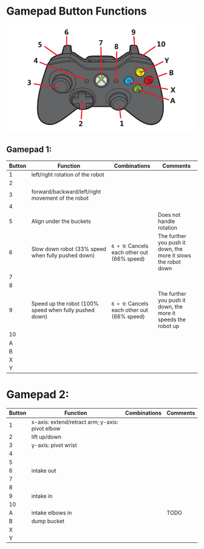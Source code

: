 # Gamepad Button Functions

![Gamepad Diagram](Gamepad.png)

## Gamepad 1:
| Button | Function                                           | Combinations                                  | Comments                                      |
|--------|----------------------------------------------------|-----------------------------------------------|-----------------------------------------------|
| 1      | left/right rotation of the robot                   |                                               |                                               |
| 2      |                                                    |                                               |                                               |
| 3      | forward/backward/left/right movement of the robot  |                                               |                                               |
| 4      |                                                    |                                               |                                               |
| 5      | Align under the buckets                            |                                               | Does not handle rotation                      |
| 6      | Slow down robot (33% speed when fully pushed down) | `6 + 9`: Cancels each other out (66% speed)   | The further you push it down, the more it slows the robot down |
| 7      |                                                    |                                               |                                               |
| 8      |                                                    |                                               |                                               |
| 9      | Speed up the robot (100% speed when fully pushed down) | `6 + 9`: Cancels each other out (66% speed) | The further you push it down, the more it speeds the robot up |
| 10     |                                                    |                                               |                                               |
| A      |                                                    |                                               |                                               |
| B      |                                                    |                                               |                                               |
| X      |                                                    |                                               |                                               |
| Y      |                                                    |                                               |                                               |

# Gamepad 2:
| Button | Function                                      | Combinations | Comments |
|--------|-----------------------------------------------|--------------|----------|
| 1      | x-axis: extend/retract arm; y-axis: pivot elbow |              |          |
| 2      | lift up/down                                              |              |          |
| 3      | y-axis: pivot wrist                                  |              |          |
| 4      |                                               |              |          |
| 5      |                                               |              |          |
| 6      | intake out                                              |              |          |
| 7      |                                               |              |          |
| 8      |                                               |              |          |
| 9      | intake in                                     |              |          |
| 10     |                                               |              |          |
| A      | intake elbows in                              |              |    TODO      |
| B      | dump bucket                                   |              |          |
| X      |                                               |              |          |
| Y      |                                               |              |          |
